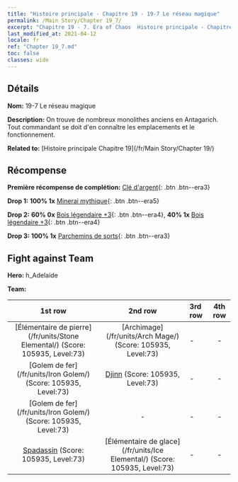 ```yaml
---
title: "Histoire principale - Chapitre 19 - 19-7 Le réseau magique"
permalink: /Main Story/Chapter 19_7/
excerpt: "Chapitre 19 - 7. Era of Chaos  Histoire principale - Chapitre 19_7. 19-7 Le réseau magique"
last_modified_at: 2021-04-12
locale: fr
ref: "Chapter 19_7.md"
toc: false
classes: wide
---
```


## Détails

 **Nom:** 19-7 Le réseau magique

 **Description:** On trouve de nombreux monolithes anciens en Antagarich. Tout commandant se doit d'en connaître les emplacements et le fonctionnement.

 **Related to:** [Histoire principale Chapitre 19](/fr/Main Story/Chapter 19/)

## Récompense

 **Première récompense de complétion:** [Clé d'argent](/fr/Items/con_693/){: .btn .btn--era3}

 **Drop 1:** **100% 1x** [Minerai mythique](/fr/Items/mat_61/){: .btn .btn--era5}

 **Drop 2:** **60% 0x** [Bois légendaire +3](/fr/Items/mat_55/){: .btn .btn--era4}, **40% 1x** [Bois légendaire +3](/fr/Items/mat_55/){: .btn .btn--era4}

 **Drop 3:** **100% 1x** [Parchemins de sorts](/fr/Items/con_694/){: .btn .btn--era3}


## Fight against Team
 **Hero:** h_Adelaide

 **Team:**


  | 1st row | 2nd row | 3rd row | 4th row |
  |:----:|:----:|:----|:----:|
  | [Élémentaire de pierre](/fr/units/Stone Elemental/) (Score: 105935, Level:73)  | [Archimage](/fr/units/Arch Mage/) (Score: 105935, Level:73)  | - | - |
  | [Golem de fer](/fr/units/Iron Golem/) (Score: 105935, Level:73)  | [Djinn](/fr/units/Genie/) (Score: 105935, Level:73)  | - | - |
  | [Golem de fer](/fr/units/Iron Golem/) (Score: 105935, Level:73)  | - | - | - |
  | [Spadassin](/fr/units/Swordsman/) (Score: 105935, Level:73)  | [Élémentaire de glace](/fr/units/Ice Elemental/) (Score: 105935, Level:73)  | - | - |


